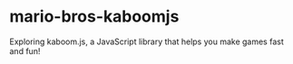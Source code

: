 # mario-bros-kaboomjs
Exploring kaboom.js, a JavaScript library that helps you make games fast and fun!
